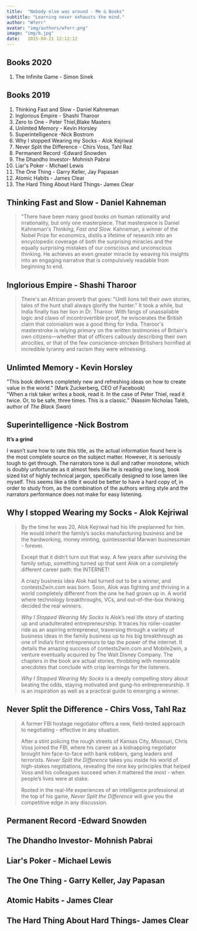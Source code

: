 ```yaml
---
title:  "Nobody else was around - Me & Books"
subtitle: "Learning never exhausts the mind."
author: "Wferr"
avatar: "img/authors/wferr.png"
image: "img/b.jpg"
date:   2015-04-21 12:12:12
---
```


## **Books 2020**

1. The Infinite Game - Simon Sinek

## **Books 2019**

 1. Thinking Fast and Slow - Daniel Kahneman
 2. Inglorious Empire - Shashi Tharoor
 3. Zero to One - Peter Thiel,Blake Masters
 4. Unlimted Memory - Kevin Horsley
 5. Superintelligence -Nick Bostrom
 6. Why I stopped Wearing my Socks - Alok Kejriwal
 7. Never Split the Difference - Chirs Voss, Tahl Raz
 8. Permanent Record -Edward Snowden
 9. The Dhandho Investor- Mohnish Pabrai
 10. Liar's Poker - Michael Lewis
 11. The One Thing - Garry Keller, Jay Papasan
 12. Atomic Habits - James Clear
 13. The Hard Thing About Hard Things- James Clear 

## **Thinking Fast and Slow - Daniel Kahneman**

> "There have been many good books on human rationality and irrationality, but only one masterpiece. That masterpiece is Daniel Kahneman's  _Thinking, Fast and Slow._  Kahneman, a winner of the Nobel Prize for economics, distils a lifetime of research into an encyclopedic coverage of both the surprising miracles and the equally surprising mistakes of our conscious and unconscious thinking. He achieves an even greater miracle by weaving his insights into an engaging narrative that is compulsively readable from beginning to end. 

## **Inglorious Empire - Shashi Tharoor**

> There's an African proverb that goes: "Until lions tell their own
> stories, tales of the hunt shall always glorify the hunter."      It
> took a while, but India finally has her lion in Dr. Tharoor. With
> fangs of unassailable logic and claws of incontrovertible proof, he
> eviscerates the British claim that colonialism was a good thing for
> India.      Tharoor's masterstroke is relying primary on the written
> testimonies of Britain's own citizens—whether that of officers
> callously describing their own atrocities, or that of the few
> conscience-stricken Britishers horrified at incredible tyranny and
> racism they were witnessing. 


## **Unlimted Memory - Kevin Horsley**

  "This book delivers completely new and refreshing ideas on how to create value in the world." (Mark Zuckerberg, CEO of Facebook)  
"When a risk taker writes a book, read it. In the case of Peter Thiel, read it twice. Or, to be safe, three times. This is a classic." (Nassim Nicholas Taleb, author of _The Black Swan_)

## **Superintelligence -Nick Bostrom**

**It’s a grind**

I wasn’t sure how to rate this title, as the actual information found here is the most complete source on the subject matter. However, it is seriously tough to get through. The narrators tone is dull and rather monotone, which is doubly unfortunate as it almost feels like he is reading one long, book sized list of highly technical jargon, specifically designed to lose lamen like myself. This seems like a title it would be better to have a hard copy of, in order to study from, as the combination of the authors writing style and the narrators performance does not make for easy listening.

## **Why I stopped Wearing my Socks - Alok Kejriwal**

> By the time he was 20, Alok Kejriwal had his life preplanned for him.
> He would inherit the family’s socks manufacturing business and be the
> hardworking, money minting, quintessential Marwari businessman -
> forever.
> 
> Except that it didn’t turn out that way. A few years after surviving
> the family setup, something turned up that sent Alok on a completely
> different career path: the INTERNET!
> 
> A crazy business idea Alok had turned out to be a winner, and
> contests2win.com was born. Soon, Alok was fighting and thriving in a
> world completely different from the one he had grown up in. A world
> where technology breakthroughs, VCs, and out-of-the-box thinking
> decided the real winners.
> 
> _Why I Stopped Wearing My Socks_  is Alok’s real life story of starting up and unadulterated entrepreneurship. It traces his
> roller-coaster ride as an aspiring entrepreneur, traversing through a
> variety of business ideas in the family business up to his big
> breakthrough as one of India’s first entrepreneurs to tap the power of
> the internet. It details the amazing success of contests2win.com and
> Mobile2win, a venture eventually acquired by The Walt Disney Company.
> The chapters in the book are actual stories, throbbing with memorable
> anecdotes that conclude with crisp learnings for the listeners.
> 
> _Why I Stopped Wearing My Socks_  is a deeply compelling story about beating the odds, staying motivated and gung-ho entrepreneurship. It
> is an inspiration as well as a practical guide to emerging a winner.

## **Never Split the Difference - Chirs Voss, Tahl Raz**

> A former FBI hostage negotiator offers a new, field-tested approach to
> negotiating - effective in any situation.
> 
> After a stint policing the rough streets of Kansas City, Missouri,
> Chris Voss joined the FBI, where his career as a kidnapping negotiator
> brought him face-to-face with bank robbers, gang leaders and
> terrorists.  _Never Split the Difference_  takes you inside his world
> of high-stakes negotiations, revealing the nine key principles that
> helped Voss and his colleagues succeed when it mattered the most -
> when people’s lives were at stake.
> 
> Rooted in the real-life experiences of an intelligence professional at
> the top of his game,  _Never Split the Difference_  will give you the
> competitive edge in any discussion.

## **Permanent Record -Edward Snowden**

## **The Dhandho Investor- Mohnish Pabrai**

## **Liar's Poker - Michael Lewis**

## **The One Thing - Garry Keller, Jay Papasan**

## **Atomic Habits - James Clear**

## **The Hard Thing About Hard Things- James Clear**
